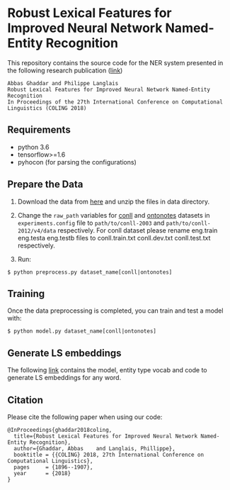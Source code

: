 Robust Lexical Features for Improved Neural Network Named-Entity Recognition
================================================================

This repository contains the source code for the NER system presented in the following research publication ([link](http://aclweb.org/anthology/C18-1161))

    Abbas Ghaddar and Philippe Langlais 
    Robust Lexical Features for Improved Neural Network Named-Entity Recognition
    In Proceedings of the 27th International Conference on Computational Linguistics (COLING 2018)

## Requirements

* python 3.6
* tensorflow>=1.6
* pyhocon (for parsing the configurations)

## Prepare the Data
1. Download the data from [here](https://drive.google.com/open?id=1Trl1GQLWZn19LvelL-6clATvATKOPH77) and unzip the files in data directory.

2. Change the `raw_path` variables for [conll](http://www.cnts.ua.ac.be/conll2003/ner/) and [ontonotes](http://conll.cemantix.org/2012/data.html) datasets in `experiments.config` file to `path/to/conll-2003` and `path/to/conll-2012/v4/data` respectively. For conll dataset please rename eng.train eng.testa eng.testb files to conll.train.txt conll.dev.txt conll.test.txt respectively. 

3. Run: 
 
```
$ python preprocess.py dataset_name[conll|ontonotes]
```

## Training
Once the data preprocessing is completed, you can train and test a model with:
```
$ python model.py dataset_name[conll|ontonotes]
```
## Generate LS embeddings
The following [link](https://drive.google.com/open?id=1izVa6Wm-S9pWMqLMo0wXqLf9JJhak_vY) contains the model, entity type vocab and code to generate LS embeddings for any word.

## Citation

Please cite the following paper when using our code: 

```
@InProceedings{ghaddar2018coling,
  title={Robust Lexical Features for Improved Neural Network Named-Entity Recognition},
  author={Ghaddar, Abbas	and Langlais, Phillippe},
  booktitle = {{COLING} 2018, 27th International Conference on Computational Linguistics},
  pages     = {1896--1907},
  year      = {2018}
}

```
